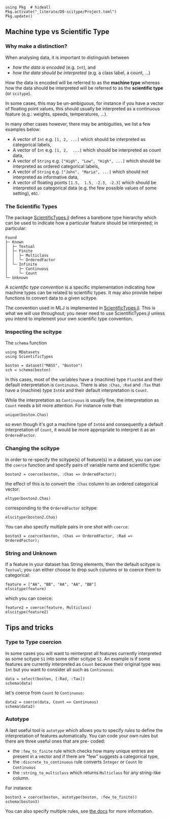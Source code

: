 <!--This file was generated, do not modify it.-->
```julia:ex1
using Pkg  # hideall
Pkg.activate("_literate/D0-scitype/Project.toml")
Pkg.update()
```

## Machine type vs Scientific Type

### Why make a distinction?

When analysing data, it is important to distinguish between

* *how the data is encoded* (e.g. `Int`), and
* *how the data should be interpreted* (e.g. a class label, a count, ...)

How the data is encoded will be referred to  as the **machine type** whereas how the data should be interpreted  will  be referred to   as the **scientific type** (or `scitype`).

In some cases, this may be un-ambiguous, for instance if you have a vector of floating point values, this should usually be interpreted as a continuous feature (e.g.: weights, speeds, temperatures, ...).

In many other cases however, there may be ambiguities, we list a few examples below:

* A vector  of `Int` e.g. `[1, 2, ...]` which should be interpreted as categorical labels,
* A vector of `Int` e.g. `[1, 2,  ...]` which should be interpreted as count data,
* A vector of `String` e.g. `["High", "Low", "High", ...]` which should  be  interpreted as ordered categorical labels,
* A vector of `String` e.g. `["John", "Maria", ...]` which should not interpreted as informative data,
* A vector of floating points `[1.5,  1.5, -2.3, -2.3]` which should be interpreted as categorical data (e.g. the few possible values of some setting), etc.

### The Scientific Types

The package [ScientificTypes.jl](https://github.com/JuliaAI/ScientificTypes.jl) defines a barebone type hierarchy which can be used to indicate how a particular feature should be interpreted; in particular:

```plaintext
Found
├─ Known
│  ├─ Textual
│  ├─ Finite
│  │  ├─ Multiclass
│  │  └─ OrderedFactor
│  └─ Infinite
│     ├─ Continuous
│     └─ Count
└─ Unknown
```

A *scientific type convention* is a specific implementation indicating how machine types can be related to scientific types. It may also provide helper functions to convert data to a given scitype.

The convention used in MLJ is implemented in [ScientificTypes.jl](https://github.com/JuliaAI/ScientificTypes.jl).
This is what we will use throughout; you never need to use ScientificTypes.jl
unless you intend to implement your own scientific type convention.

### Inspecting the scitype

The `schema` function

```julia:ex2
using RDatasets
using ScientificTypes

boston = dataset("MASS", "Boston")
sch = schema(boston)
```

In this cases, most of the variables have a (machine) type `Float64` and
their default  interpretation is `Continuous`.
There is also `:Chas`, `:Rad` and `:Tax` that have a (machine) type  `Int64`
and their default interpretation is `Count`.

While the interpretation as `Continuous` is usually fine, the interpretation
as `Count` needs a bit more attention.
For instance note that:

```julia:ex3
unique(boston.Chas)
```

so even  though it's got a machine type of `Int64` and consequently a
default  interpretation of `Count`, it would be more appropriate to interpret
it as an `OrderedFactor`.

### Changing the scitype

In order to re-specify the scitype(s) of  feature(s) in a dataset, you can
use the `coerce` function and  specify pairs of variable name and  scientific
type:

```julia:ex4
boston2 = coerce(boston, :Chas => OrderedFactor);
```

the effect of this is to convert the `:Chas` column to an ordered categorical
vector:

```julia:ex5
eltype(boston2.Chas)
```

corresponding to the `OrderedFactor` scitype:

```julia:ex6
elscitype(boston2.Chas)
```

You can also specify multiple pairs in one shot with `coerce`:

```julia:ex7
boston3 = coerce(boston, :Chas => OrderedFactor, :Rad => OrderedFactor);
```

### String and Unknown

If a feature in  your dataset has String elements, then the  default scitype
is `Textual`; you can either choose to  drop  such columns or to coerce them
to categorical:

```julia:ex8
feature = ["AA", "BB", "AA", "AA", "BB"]
elscitype(feature)
```

which you can coerce:

```julia:ex9
feature2 = coerce(feature, Multiclass)
elscitype(feature2)
```

## Tips and tricks

### Type to Type coercion

In  some cases you will want to reinterpret all features currently
interpreted as some scitype `S1` into some other scitype `S2`.
An example  is if some features are currently interpreted as `Count` because
their original type was `Int` but you  want  to  consider all such as
`Continuous`:

```julia:ex10
data = select(boston, [:Rad, :Tax])
schema(data)
```

let's coerce from `Count` to `Continuous`:

```julia:ex11
data2 = coerce(data, Count => Continuous)
schema(data2)
```

### Autotype

A last useful tool is `autotype` which allows you to specify *rules* to
define the interpretation of features automatically.
You can code your own rules but there are three useful ones that are pre-
coded:

* the `:few_to_finite` rule which checks how many unique entries are present
in a vector and if there are "few" suggests a categorical type,
* the `:discrete_to_continuous` rule converts `Integer` or `Count` to
`Continuous`
* the `:string_to_multiclass` which returns `Multiclass` for any string-like
column.

For instance:

```julia:ex12
boston3 = coerce(boston, autotype(boston, :few_to_finite))
schema(boston3)
```

You can also specify multiple rules, see [the docs](https://juliaai.github.io/ScientificTypes.jl/dev/#Automatic-type-conversion) for more information.

